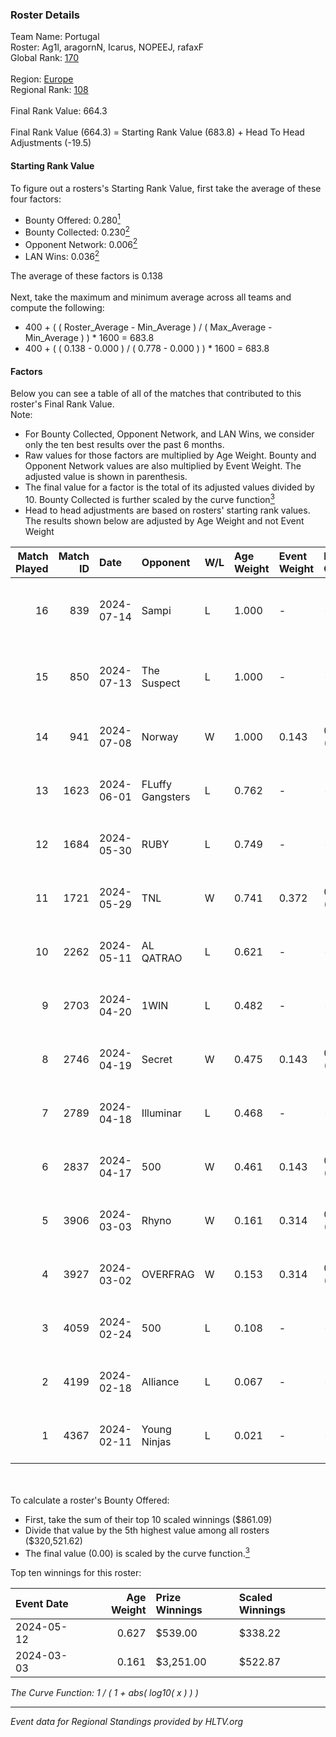 ### Roster Details<br />
Team Name: Portugal<br />
Roster: Ag1l, aragornN, Icarus, NOPEEJ, rafaxF<br />
Global Rank: [170](../standings_global.md)<br />
<br />
Region: [Europe]( ../standings_europe.md)<br />
Regional Rank: [108]( ../standings_europe.md)<br />
<br />
Final Rank Value:  664.3<br />
<br />
Final Rank Value (664.3) = Starting Rank Value (683.8) + Head To Head Adjustments (-19.5)<br />

#### Starting Rank Value<br />
To figure out a rosters's Starting Rank Value, first take the average of these four factors:<br />
- Bounty Offered: 0.280[<sup>1</sup>](#table2)
- Bounty Collected: 0.230[<sup>2</sup>](#table1)
- Opponent Network: 0.006[<sup>2</sup>](#table1)
- LAN Wins: 0.036[<sup>2</sup>](#table1)

The average of these factors is 0.138<br />
<br />
Next, take the maximum and minimum average across all teams and compute the following:<br />
- 400 + ( ( Roster_Average - Min_Average ) / ( Max_Average - Min_Average ) ) * 1600 = 683.8
- 400 + ( ( 0.138 - 0.000 ) / ( 0.778 - 0.000 ) ) * 1600 = 683.8


#### Factors<br />
Below you can see a table of all of the matches that contributed to this roster's Final Rank Value.<br />
Note:<br />

- For Bounty Collected, Opponent Network, and LAN Wins, we consider only the ten best results over the past 6 months.
- Raw values for those factors are multiplied by Age Weight. Bounty and Opponent Network values are also multiplied by Event Weight. The adjusted value is shown in parenthesis.
- The final value for a factor is the total of its adjusted values divided by 10. Bounty Collected is further scaled by the curve function[<sup>3</sup>](#curveFunction)
- Head to head adjustments are based on rosters' starting rank values. The results shown below are adjusted by Age Weight and not Event Weight
<span id="table1"></span><br />


| Match Played | Match ID | Date       | Opponent         | W/L | Age Weight | Event Weight | Bounty Collected | Opponent Network | LAN Wins  | H2H Adj. | Roster                                 |
| -: | -: | :- | :- | :- | :- | :- | :- | :- | :- | -: | :- |
|           16 |      839 | 2024-07-14 | Sampi            | L   | 1.000      | -            | -                | -                | -         |    -6.57 | Ag1l, aragornN, Icarus, NOPEEJ, rafaxF |
|           15 |      850 | 2024-07-13 | The Suspect      | L   | 1.000      | -            | -                | -                | -         |    -9.04 | Ag1l, aragornN, Icarus, NOPEEJ, rafaxF |
|           14 |      941 | 2024-07-08 | Norway           | W   | 1.000      | 0.143        | 0.006 (0.001)    | 0.103 (0.015)    | 0 (0.000) |    16.34 | Ag1l, aragornN, NOPEEJ, pr, rafaxF     |
|           13 |     1623 | 2024-06-01 | FLuffy Gangsters | L   | 0.762      | -            | -                | -                | -         |   -15.33 | Ag1l, aragornN, P3R3IIRA, pr, rafaxF   |
|           12 |     1684 | 2024-05-30 | RUBY             | L   | 0.749      | -            | -                | -                | -         |    -4.45 | Ag1l, aragornN, P3R3IIRA, pr, rafaxF   |
|           11 |     1721 | 2024-05-29 | TNL              | W   | 0.741      | 0.372        | 0.000 (0.000)    | 0.038 (0.011)    | 0 (0.000) |     6.31 | Ag1l, aragornN, P3R3IIRA, pr, rafaxF   |
|           10 |     2262 | 2024-05-11 | AL QATRAO        | L   | 0.621      | -            | -                | -                | -         |    -9.71 | Ag1l, aragornN, fox, pr, rafaxF        |
|            9 |     2703 | 2024-04-20 | 1WIN             | L   | 0.482      | -            | -                | -                | -         |    -2.85 | Ag1l, aragornN, P3R3IIRA, pr, rafaxF   |
|            8 |     2746 | 2024-04-19 | Secret           | W   | 0.475      | 0.143        | 0.000 (0.000)    | 0.055 (0.004)    | 0 (0.000) |     4.80 | Ag1l, aragornN, P3R3IIRA, pr, rafaxF   |
|            7 |     2789 | 2024-04-18 | Illuminar        | L   | 0.468      | -            | -                | -                | -         |   -10.57 | Ag1l, aragornN, P3R3IIRA, pr, rafaxF   |
|            6 |     2837 | 2024-04-17 | 500              | W   | 0.461      | 0.143        | 0.001 (0.000)    | 0.090 (0.006)    | 0 (0.000) |     8.43 | Ag1l, aragornN, P3R3IIRA, pr, rafaxF   |
|            5 |     3906 | 2024-03-03 | Rhyno            | W   | 0.161      | 0.314        | 0.071 (0.004)    | 0.427 (0.022)    | 1 (0.161) |     4.20 | Ag1l, aragornN, NOPEEJ, pr, rafaxF     |
|            4 |     3927 | 2024-03-02 | OVERFRAG         | W   | 0.153      | 0.314        | 0.000 (0.000)    | 0.000 (0.000)    | 1 (0.153) |     1.38 | Ag1l, aragornN, NOPEEJ, pr, rafaxF     |
|            3 |     4059 | 2024-02-24 | 500              | L   | 0.108      | -            | -                | -                | -         |    -1.61 | Ag1l, aragornN, NOPEEJ, pr, rafaxF     |
|            2 |     4199 | 2024-02-18 | Alliance         | L   | 0.067      | -            | -                | -                | -         |    -0.59 | Ag1l, aragornN, NOPEEJ, pr, rafaxF     |
|            1 |     4367 | 2024-02-11 | Young Ninjas     | L   | 0.021      | -            | -                | -                | -         |    -0.27 | Ag1l, aragornN, NOPEEJ, pr, rafaxF     |

<br />
<span id="table2"></span><br />
To calculate a roster's Bounty Offered:<br />

- First, take the sum of their top 10 scaled winnings ($861.09)
- Divide that value by the 5th highest value among all rosters ($320,521.62)
- The final value (0.00) is scaled by the curve function.[<sup>3</sup>](#curveFunction)

Top ten winnings for this roster:<br />

| Event Date | Age Weight | Prize Winnings | Scaled Winnings |
| :- | -: | :- | :- |
| 2024-05-12 |      0.627 | $539.00        | $338.22         |
| 2024-03-03 |      0.161 | $3,251.00      | $522.87         |


<span id="curveFunction"></span>_The Curve Function: 1 / ( 1 + abs( log10( x ) ) )_<br />

---
_Event data for Regional Standings provided by HLTV.org_<br />
